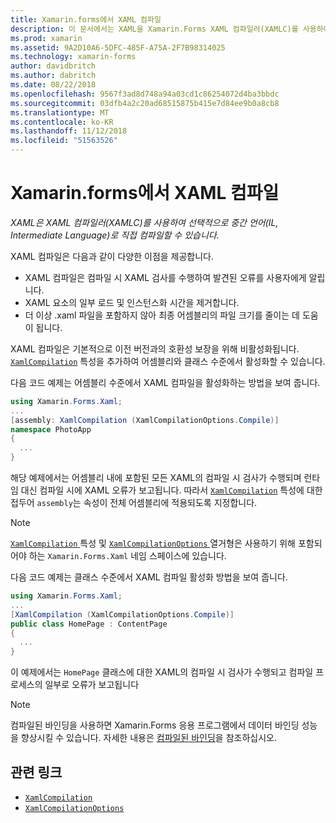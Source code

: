 ```yaml
---
title: Xamarin.forms에서 XAML 컴파일
description: 이 문서에서는 XAML을 Xamarin.Forms XAML 컴파일러(XAMLC)를 사용하여 선택적으로 중간 언어(IL, Intermediate Language)로 직접 컴파일할 수 있는 방법을 설명합니다.
ms.prod: xamarin
ms.assetid: 9A2D10A6-5DFC-485F-A75A-2F7B98314025
ms.technology: xamarin-forms
author: davidbritch
ms.author: dabritch
ms.date: 08/22/2018
ms.openlocfilehash: 9567f3ad8d748a94a03cd1c86254072d4ba3bbdc
ms.sourcegitcommit: 03dfb4a2c20ad68515875b415e7d84ee9b0a8cb8
ms.translationtype: MT
ms.contentlocale: ko-KR
ms.lasthandoff: 11/12/2018
ms.locfileid: "51563526"
---
```

# <a name="xaml-compilation-in-xamarinforms"></a>Xamarin.forms에서 XAML 컴파일

_XAML은 XAML 컴파일러(XAMLC)를 사용하여 선택적으로 중간 언어(IL, Intermediate Language)로 직접 컴파일할 수 있습니다._

XAML 컴파일은 다음과 같이 다양한 이점을 제공합니다.

- XAML 컴파일은 컴파일 시 XAML 검사를 수행하여 발견된 오류를 사용자에게 알립니다.
- XAML 요소의 일부 로드 및 인스턴스화 시간을 제거합니다.
- 더 이상 .xaml 파일을 포함하지 않아 최종 어셈블리의 파일 크기를 줄이는 데 도움이 됩니다.

XAML 컴파일은 기본적으로 이전 버전과의 호환성 보장을 위해 비활성화됩니다. [`XamlCompilation`](xref:Xamarin.Forms.Xaml.XamlCompilationAttribute) 특성을 추가하여 어셈블리와 클래스 수준에서 활성화할 수 있습니다.

다음 코드 예제는 어셈블리 수준에서 XAML 컴파일을 활성화하는 방법을 보여 줍니다.

```csharp
using Xamarin.Forms.Xaml;
...
[assembly: XamlCompilation (XamlCompilationOptions.Compile)]
namespace PhotoApp
{
  ...
}
```

해당 예제에서는 어셈블리 내에 포함된 모든 XAML의 컴파일 시 검사가 수행되며 런타임 대신 컴파일 시에 XAML 오류가 보고됩니다. 따라서 [`XamlCompilation`](xref:Xamarin.Forms.Xaml.XamlCompilationAttribute) 특성에 대한 접두어 `assembly`는 속성이 전체 어셈블리에 적용되도록 지정합니다.

> [!NOTE]
> [ `XamlCompilation` ](xref:Xamarin.Forms.Xaml.XamlCompilationAttribute) 특성 및 [ `XamlCompilationOptions` ](xref:Xamarin.Forms.Xaml.XamlCompilationOptions) 열거형은 사용하기 위해 포함되어야 하는 `Xamarin.Forms.Xaml` 네임 스페이스에 있습니다.

다음 코드 예제는 클래스 수준에서 XAML 컴파일 활성화 방법을 보여 줍니다.

```csharp
using Xamarin.Forms.Xaml;
...
[XamlCompilation (XamlCompilationOptions.Compile)]
public class HomePage : ContentPage
{
  ...
}
```

이 예제에서는 `HomePage` 클래스에 대한 XAML의 컴파일 시 검사가 수행되고 컴파일 프로세스의 일부로 오류가 보고됩니다

> [!NOTE]
> 컴파일된 바인딩을 사용하면 Xamarin.Forms 응용 프로그램에서 데이터 바인딩 성능을 향상시킬 수 있습니다. 자세한 내용은 [컴파일된 바인딩](~/xamarin-forms/app-fundamentals/data-binding/compiled-bindings.md)을 참조하십시오.

## <a name="related-links"></a>관련 링크

- [`XamlCompilation`](xref:Xamarin.Forms.Xaml.XamlCompilationAttribute)
- [`XamlCompilationOptions`](xref:Xamarin.Forms.Xaml.XamlCompilationOptions)
